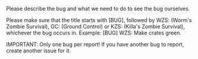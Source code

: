 Please describe the bug and what we need to do to see the bug ourselves.

Please make sure that the title starts with [BUG], followed by WZS: (Worm's Zombie Survival), GC: (Ground Control) or KZS: (Killa's Zombie Survival), whichever the bug occurs in.
Example: [BUG] WZS: Make crates green.

IMPORTANT: Only one bug per report! If you have another bug to report, create another issue for it.
